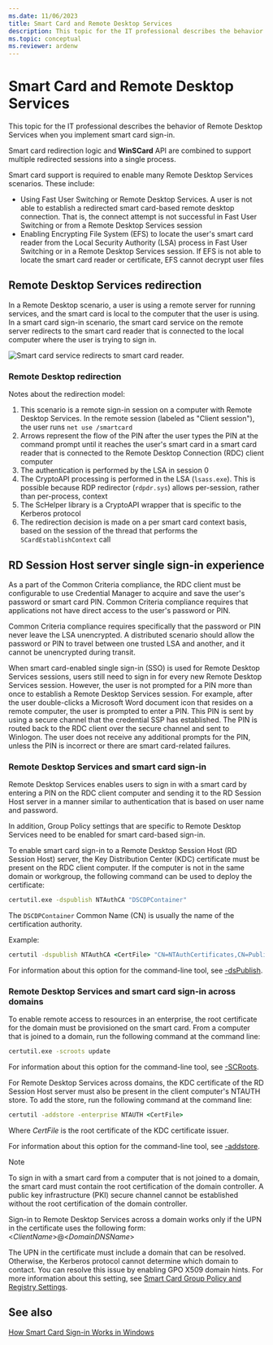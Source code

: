 ```yaml
---
ms.date: 11/06/2023
title: Smart Card and Remote Desktop Services 
description: This topic for the IT professional describes the behavior of Remote Desktop Services when you implement smart card sign-in.
ms.topic: conceptual
ms.reviewer: ardenw
---
```

# Smart Card and Remote Desktop Services

This topic for the IT professional describes the behavior of Remote Desktop Services when you implement smart card sign-in.

Smart card redirection logic and **WinSCard** API are combined to support multiple redirected sessions into a single process.

Smart card support is required to enable many Remote Desktop Services scenarios. These include:

- Using Fast User Switching or Remote Desktop Services. A user is not able to establish a redirected smart card-based remote desktop connection. That is, the connect attempt is not successful in Fast User Switching or from a Remote Desktop Services session
- Enabling Encrypting File System (EFS) to locate the user's smart card reader from the Local Security Authority (LSA) process in Fast User Switching or in a Remote Desktop Services session. If EFS is not able to locate the smart card reader or certificate, EFS cannot decrypt user files

## Remote Desktop Services redirection

In a Remote Desktop scenario, a user is using a remote server for running services, and the smart card is local to the computer that the user is using. In a smart card sign-in scenario, the smart card service on the remote server redirects to the smart card reader that is connected to the local computer where the user is trying to sign in.

![Smart card service redirects to smart card reader.](images/sc-image101.png)

### Remote Desktop redirection

Notes about the redirection model:

1. This scenario is a remote sign-in session on a computer with Remote Desktop Services. In the remote session (labeled as "Client session"), the user runs `net use /smartcard`
1. Arrows represent the flow of the PIN after the user types the PIN at the command prompt until it reaches the user's smart card in a smart card reader that is connected to the Remote Desktop Connection (RDC) client computer
1. The authentication is performed by the LSA in session 0
1. The CryptoAPI processing is performed in the LSA (`lsass.exe`). This is possible because RDP redirector (`rdpdr.sys`) allows per-session, rather than per-process, context
1. The ScHelper library is a CryptoAPI wrapper that is specific to the Kerberos protocol
1. The redirection decision is made on a per smart card context basis, based on the session of the thread that performs the `SCardEstablishContext` call

## RD Session Host server single sign-in experience

As a part of the Common Criteria compliance, the RDC client must be configurable to use Credential Manager to acquire and save the user's password or smart card PIN. Common Criteria compliance requires that applications not have direct access to the user's password or PIN.

Common Criteria compliance requires specifically that the password or PIN never leave the LSA unencrypted. A distributed scenario should allow the password or PIN to travel between one trusted LSA and another, and it cannot be unencrypted during transit.

When smart card-enabled single sign-in (SSO) is used for Remote Desktop Services sessions, users still need to sign in for every new Remote Desktop Services session. However, the user is not prompted for a PIN more than once to establish a Remote Desktop Services session. For example, after the user double-clicks a Microsoft Word document icon that resides on a remote computer, the user is prompted to enter a PIN. This PIN is sent by using a secure channel that the credential SSP has established. The PIN is routed back to the RDC client over the secure channel and sent to Winlogon. The user does not receive any additional prompts for the PIN, unless the PIN is incorrect or there are smart card-related failures.

### Remote Desktop Services and smart card sign-in

Remote Desktop Services enables users to sign in with a smart card by entering a PIN on the RDC client computer and sending it to the RD Session Host server in a manner similar to authentication that is based on user name and password.

In addition, Group Policy settings that are specific to Remote Desktop Services need to be enabled for smart card-based sign-in.

To enable smart card sign-in to a Remote Desktop Session Host (RD Session Host) server, the Key Distribution Center (KDC) certificate must be present on the RDC client computer. If the computer is not in the same domain or workgroup, the following command can be used to deploy the certificate:

```cmd
certutil.exe -dspublish NTAuthCA "DSCDPContainer"
```

The `DSCDPContainer` Common Name (CN) is usually the name of the certification authority.

Example:

```cmd
certutil -dspublish NTAuthCA <CertFile> "CN=NTAuthCertificates,CN=Public Key Services,CN=Services,CN=Configuration,DC=engineering,DC=contoso,DC=com"
```

For information about this option for the command-line tool, see [-dsPublish](/previous-versions/windows/it-pro/windows-server-2012-R2-and-2012/cc732443(v=ws.11)#BKMK_dsPublish).

### Remote Desktop Services and smart card sign-in across domains

To enable remote access to resources in an enterprise, the root certificate for the domain must be provisioned on the smart card. From a computer that is joined to a domain, run the following command at the command line:

```cmd
certutil.exe -scroots update
```

For information about this option for the command-line tool, see [-SCRoots](/previous-versions/windows/it-pro/windows-server-2012-R2-and-2012/cc732443(v=ws.11)#BKMK_SCRoots).

For Remote Desktop Services across domains, the KDC certificate of the RD Session Host server must also be present in the client computer's NTAUTH store. To add the store, run the following command at the command line:

```cmd
certutil -addstore -enterprise NTAUTH <CertFile>
```

Where *CertFile* is the root certificate of the KDC certificate issuer.

For information about this option for the command-line tool, see [-addstore](/previous-versions/windows/it-pro/windows-server-2012-R2-and-2012/cc732443(v=ws.11)#BKMK_addstore).

> [!NOTE]
> To sign in with a smart card from a computer that is not joined to a domain, the smart card must contain the root certification of the domain controller. A public key infrastructure (PKI) secure channel cannot be established without the root certification of the domain controller.

Sign-in to Remote Desktop Services across a domain works only if the UPN in the certificate uses the following form: <*ClientName*>@<*DomainDNSName*>

The UPN in the certificate must include a domain that can be resolved. Otherwise, the Kerberos protocol cannot determine which domain to contact. You can resolve this issue by enabling GPO X509 domain hints. For more information about this setting, see [Smart Card Group Policy and Registry Settings](smart-card-group-policy-and-registry-settings.md).

## See also

[How Smart Card Sign-in Works in Windows](smart-card-how-smart-card-sign-in-works-in-windows.md)